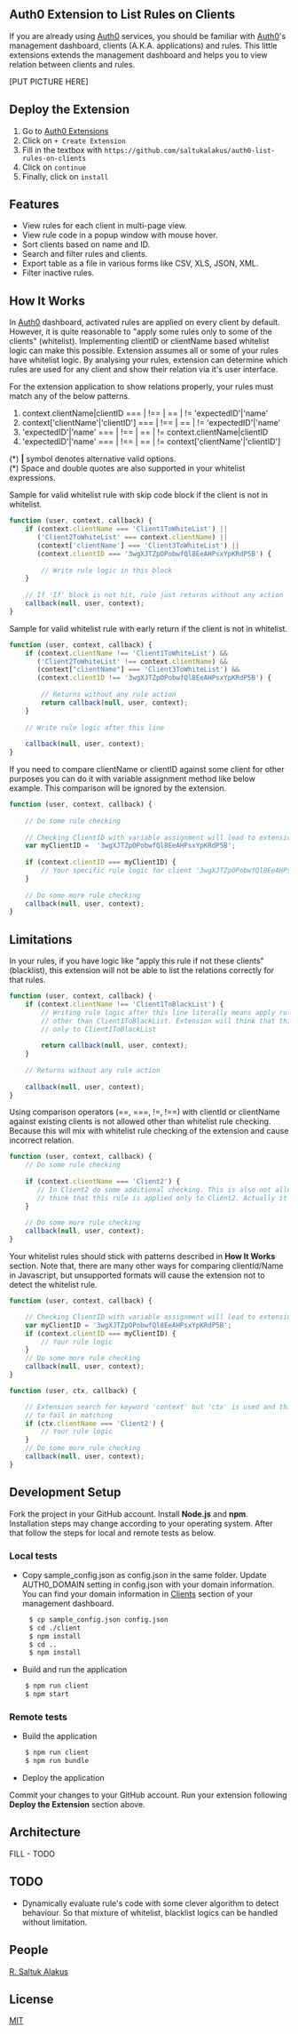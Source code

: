 ## Auth0 Extension to List Rules on Clients

If you are already using [Auth0](https://auth0.com) services, you should be familiar with [Auth0](https://auth0.com)'s 
management dashboard, clients (A.K.A. applications) and rules. This little extensions extends the management dashboard 
and helps you to view relation between clients and rules.

[PUT PICTURE HERE]

## Deploy the Extension
1. Go to [Auth0 Extensions](https://manage.auth0.com/#/extensions)
2. Click on `+ Create Extension`
3. Fill in the textbox with `https://github.com/saltukalakus/auth0-list-rules-on-clients`
4. Click on `continue`
5. Finally, click on `install`

## Features
* View rules for each client in multi-page view.
* View rule code in a popup window with mouse hover.
* Sort clients based on name and ID. 
* Search and filter rules and clients.
* Export table as a file in various forms like CSV, XLS, JSON, XML. 
* Filter inactive rules.

## How It Works
In [Auth0](https://auth0.com) dashboard, activated rules are applied on every client by default. However, it is quite reasonable to "apply some rules only to some of the clients" (whitelist). Implementing clientID or clientName based whitelist logic can make this possible. Extension assumes all or some of your rules have whitelist logic. By analysing your rules, extension can determine which rules are used for any client and show their relation via it's user interface. 

For the extension application to show relations properly, your rules must match any of the below patterns.

1. context.clientName|clientID === | !== | == | != 'expectedID'|'name'
2. context['clientName'|'clientID'] === | !== | == | != 'expectedID'|'name'
3. 'expectedID'|'name' === | !== | == | != context.clientName|clientID
4. 'expectedID'|'name' === | !== | == | != context['clientName'|'clientID']

(\*) <b>|</b> symbol denotes alternative valid options. <br>
(\*) Space and double quotes are also supported in your whitelist expressions.

Sample for valid whitelist rule with skip code block if the client is not in whitelist.

```javascript
function (user, context, callback) {
    if (context.clientName === 'Client1ToWhiteList') || 
       ('Client2ToWhiteList' === context.clientName) ||
       (context['clientName'] === 'Client3ToWhiteList') || 
       (context.clientID === '3wgXJTZpOPobwfQl8EeAHPsxYpKRdP5B') {
       
        // Write rule logic in this block
    }
    
    // If 'If' block is not hit, rule just returns without any action  
    callback(null, user, context);
}
```

Sample for valid whitelist rule with early return if the client is not in whitelist.

```javascript
function (user, context, callback) {
    if (context.clientName !== 'Client1ToWhiteList') && 
       ('Client2ToWhiteList' !== context.clientName) &&
       (context["clientName"] === 'Client3ToWhiteList') &&
       (context.clientID !== '3wgXJTZpOPobwfQl8EeAHPsxYpKRdP5B') {
       
        // Returns without any rule action  
        return callback(null, user, context);
    }
    
    // Write rule logic after this line
    
    callback(null, user, context);
}
```

If you need to compare clientName or clientID against some client for other purposes you can do it with variable assignment method like below example. This comparison will be ignored by the extension.

```javascript
function (user, context, callback) {
  
    // Do some rule checking
    
    // Checking ClientID with variable assignment will lead to extension to ignore the logic.
    var myClientID =  '3wgXJTZpOPobwfQl8EeAHPsxYpKRdP5B';
      
    if (context.clientID === myClientID) {
        // Your specific rule logic for client '3wgXJTZpOPobwfQl8EeAHPsxYpKRdP5B'
    }
    
    // Do some more rule checking
    callback(null, user, context);
}
```

## Limitations
In your rules, if you have logic like "apply this rule if not these clients" (blacklist), this extension will not be able to list the relations correctly for that rules.   

```javascript
function (user, context, callback) {
    if (context.clientName !== 'Client1ToBlackList') {
        // Writing rule logic after this line literally means apply rule to all clients 
        // other than Client1ToBlackList. Extension will think that this rule is applied
        // only to Client1ToBlackList
        
        return callback(null, user, context);
    }
    
    // Returns without any rule action 
    
    callback(null, user, context);
}
```
Using comparison operators (==, ===, !=, !==) with clientId or clientName against existing clients is not allowed other than whitelist rule checking. Because this will mix with whitelist rule checking of the extension and cause incorrect relation. 

```javascript
function (user, context, callback) {
    // Do some rule checking
    
    if (context.clientName === 'Client2') {
       // In Client2 do some additional checking. This is also not allowed! Extension will 
       // think that this rule is applied only to Client2. Actually it is running for all clients.
    }
    
    // Do some more rule checking
    callback(null, user, context);
}
```

Your whitelist rules should stick with patterns described in <b>How It Works</b> section. Note that, there are many other ways for comparing clientId/Name in Javascript, but unsupported formats will cause the extension not to detect the whitelist rule. 

```javascript
function (user, context, callback) {

    // Checking ClientID with variable assignment will lead to extension to fail in matching
    var myClientID = '3wgXJTZpOPobwfQl8EeAHPsxYpKRdP5B';
    if (context.clientID === myClientID) {
        // Your rule logic
    }
    // Do some more rule checking
    callback(null, user, context);
}

function (user, ctx, callback) {

    // Extension search for keyword 'context' but 'ctx' is used and this cause extension 
    // to fail in matching
    if (ctx.clientName === 'Client2') {
        // Your rule logic
    }
    // Do some more rule checking
    callback(null, user, context);
}
``` 

## Development Setup
Fork the project in your GitHub account. Install <b>Node.js</b> and <b>npm</b>. Installation steps may change according to your operating system. After that follow the steps for local and remote tests as below.

### Local tests
* Copy sample_config.json as config.json in the same folder. Update AUTH0_DOMAIN setting in config.json with your domain information. You can find your domain information in [Clients]( https://manage.auth0.com/#/applications) section of your management dashboard.

```bash
     $ cp sample_config.json config.json
     $ cd ./client
     $ npm install
     $ cd ..
     $ npm install
```

* Build and run the application

```bash
    $ npm run client
    $ npm start
```
### Remote tests

* Build the application

```bash
    $ npm run client
    $ npm run bundle
```

* Deploy the application

Commit your changes to your GitHub account. Run your extension following <b>Deploy the Extension</b> section above.

## Architecture
FILL - TODO

## TODO
* Dynamically evaluate rule's code with some clever algorithm to detect behaviour. So that mixture of whitelist, 
blacklist logics can be handled without limitation.

## People
[R. Saltuk Alakus](https://github.com/saltukalakus)

## License
[MIT](LICENSE)
